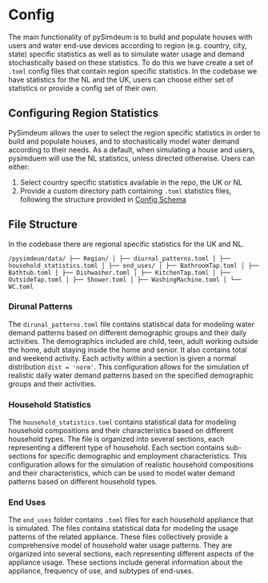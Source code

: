 # Config

The main functionality of pySimdeum is to build and populate houses with users and water end-use devices according to region (e.g. country, city, state) specific statistics as well as to simulate water usage and demand stochastically based on these statistics. To do this we have create a set of `.toml` config files that contain region specific statistics. In the codebase we have statistics for the NL and the UK, users can choose either set of statistics or provide a config set of their own.

## Configuring Region Statistics

PySimdeum allows the user to select the region specific statistics in order to build and populate houses, and to stochastically model water demand according to their needs. As a default, when simulating a house and users, pysimduem will use the NL statistics, unless directed otherwise. Users can either:
1. Select country specific statistics available in the repo, the UK or NL
2. Provide a custom directory path containing `.toml` statistics files, following the structure provided in [Config Schema](schema.md)


## File Structure

In the codebase there are regional specific statistics for the UK and NL. 

``` /pysimdeum/data/ ├── Region/ │ ├── diurnal_patterns.toml │ ├── household_statistics.toml │ ├── end_uses/ │ ├── BathroomTap.toml │ ├── Bathtub.toml │ ├── Dishwasher.toml │ ├── KitchenTap.toml │ ├── OutsideTap.toml │ ├── Shower.toml │ ├── WashingMachine.toml │ └── WC.toml ``` 

### Dirunal Patterns

The `dirunal_patterns.toml` file contains statistical data for modeling water demand patterns based on different demographic groups and their daily activities. The demographics included are child, teen, adult working outside the home, adult staying inside the home and senior. It also contains total and weekend activity. Each activity within a section is given a normal distribution `dist = 'norm'`. This configuration allows for the simulation of realistic daily water demand patterns based on the specified demographic groups and their activities.

### Household Statistics

The `household_statistics.toml` contains statistical data for modeling household compositions and their characteristics based on different household types. The file is organized into several sections, each representing a different type of household. Each section contains sub-sections for specific demographic and employment characteristics. This configuration allows for the simulation of realistic household compositions and their characteristics, which can be used to model water demand patterns based on different household types.

### End Uses

The `end_uses` folder contains `.toml` files for each household appliance that is simulated. The files contains statistical data for modeling the usage patterns of the related appliance. These files collectively provide a comprehensive model of household water usage patterns. They are  organized into several sections, each representing different aspects of the appliance usage. These sections include general information about the appliance, frequency of use, and subtypes of end-uses.